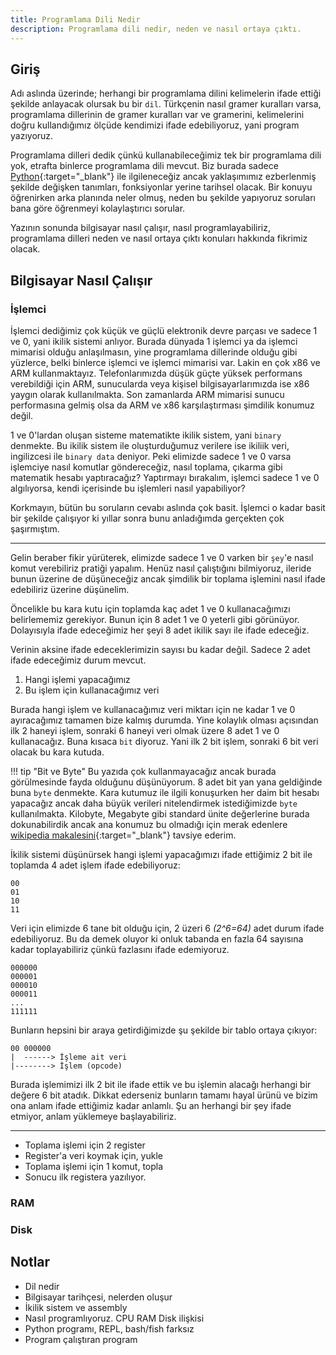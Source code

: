 ```yaml
---
title: Programlama Dili Nedir
description: Programlama dili nedir, neden ve nasıl ortaya çıktı.
---
```


## Giriş

Adı aslında üzerinde; herhangi bir programlama dilini kelimelerin ifade ettiği şekilde anlayacak
olursak bu bir `dil`. Türkçenin nasıl gramer kuralları varsa, programlama dillerinin de gramer
kuralları var ve gramerini, kelimelerini doğru kullandığımız ölçüde kendimizi ifade edebiliyoruz,
yani program yazıyoruz.

Programlama dilleri dedik çünkü kullanabileceğimiz tek bir programlama dili yok, etrafta binlerce
programlama dili mevcut. Biz burada sadece [Python][python]{:target="_blank"} ile ilgileneceğiz
ancak yaklaşımımız ezberlenmiş şekilde değişken tanımları, fonksiyonlar yerine tarihsel olacak. Bir konuyu öğrenirken arka planında neler olmuş, neden bu şekilde yapıyoruz soruları bana göre öğrenmeyi kolaylaştırıcı sorular.

Yazının sonunda bilgisayar nasıl çalışır, nasıl programlayabiliriz, programlama dilleri neden ve
nasıl ortaya çıktı konuları hakkında fikrimiz olacak.

[python]: https://www.python.org

## Bilgisayar Nasıl Çalışır

### İşlemci

İşlemci dediğimiz çok küçük ve güçlü elektronik devre parçası ve sadece 1 ve 0, yani ikilik sistemi
anlıyor. Burada dünyada 1 işlemci ya da işlemci mimarisi olduğu anlaşılmasın, yine programlama
dillerinde olduğu gibi yüzlerce, belki binlerce işlemci ve işlemci mimarisi var. Lakin en çok x86 ve
ARM kullanmaktayız. Telefonlarımızda düşük güçte yüksek performans verebildiği için ARM, sunucularda
veya kişisel bilgisayarlarımızda ise x86 yaygın olarak kullanılmakta. Son zamanlarda ARM mimarisi
sunucu performasına gelmiş olsa da ARM ve x86 karşılaştırması şimdilik konumuz değil.

1 ve 0'lardan oluşan sisteme matematikte ikilik sistem, yani `binary` denmekte. Bu ikilik sistem ile
oluşturduğumuz verilere ise ikiliik veri, ingilizcesi ile `binary data` deniyor. Peki elimizde
sadece 1 ve 0 varsa işlemciye nasıl komutlar göndereceğiz, nasıl toplama, çıkarma gibi matematik
hesabı yaptıracağız? Yaptırmayı bırakalım, işlemci sadece 1 ve 0 algılıyorsa, kendi içerisinde bu
işlemleri nasıl yapabiliyor?

Korkmayın, bütün bu soruların cevabı aslında çok basit. İşlemci o kadar basit bir şekilde çalışıyor
ki yıllar sonra bunu anladığımda gerçekten çok şaşırmıştım.

---

Gelin beraber fikir yürüterek, elimizde sadece 1 ve 0 varken bir `şey`'e nasıl komut verebiliriz
pratiği yapalım. Henüz nasıl çalıştığını bilmiyoruz, ileride bunun üzerine de düşüneceğiz ancak
şimdilik bir toplama işlemini nasıl ifade edebiliriz üzerine düşünelim.

Öncelikle bu kara kutu için toplamda kaç adet 1 ve 0 kullanacağımızı belirlememiz gerekiyor. Bunun için 8 adet 1 ve 0 yeterli gibi görünüyor. Dolayısıyla ifade edeceğimiz her şeyi 8 adet ikilik sayı ile ifade edeceğiz.

Verinin aksine ifade edeceklerimizin sayısı bu kadar değil. Sadece 2 adet ifade edeceğimiz durum
mevcut.

1. Hangi işlemi yapacağımız
2. Bu işlem için kullanacağımız veri

Burada hangi işlem ve kullanacağımız veri miktarı için ne kadar 1 ve 0 ayıracağımız tamamen bize
kalmış durumda. Yine kolaylık olması açısından ilk 2 haneyi işlem, sonraki 6 haneyi veri olmak üzere
8 adet 1 ve 0 kullanacağız. Buna kısaca `bit` diyoruz. Yani ilk 2 bit işlem, sonraki 6 bit veri
olacak bu kara kutuda.

!!! tip "Bit ve Byte"
    Bu yazıda çok kullanmayacağız ancak burada görülmesinde fayda olduğunu düşünüyorum. 8 adet bit
    yan yana geldiğinde buna `byte` denmekte. Kara kutumuz ile ilgili konuşurken her daim bit hesabı
    yapacağız ancak daha büyük verileri nitelendirmek istediğimizde `byte` kullanılmakta. Kilobyte,
    Megabyte gibi standard ünite değerlerine burada dokunabilirdik ancak ana konumuz bu olmadığı için merak edenlere [wikipedia makalesini][siunit]{:target="_blank"} tavsiye ederim.

İkilik sistemi düşünürsek hangi işlemi yapacağımızı ifade ettiğimiz 2 bit ile toplamda 4 adet işlem ifade edebiliyoruz:

```plain
00
01
10
11
```

Veri için elimizde 6 tane bit olduğu için, 2 üzeri 6 _(2^6=64)_ adet durum ifade edebiliyoruz. Bu da
demek oluyor ki onluk tabanda en fazla 64 sayısına kadar toplayabiliriz çünkü fazlasını ifade
edemiyoruz.

```plain
000000
000001
000010
000011
...
111111
```

Bunların hepsini bir araya getirdiğimizde şu şekilde bir tablo ortaya çıkıyor:

```plain
00 000000
|  ------> İşleme ait veri
|--------> İşlem (opcode)
```

Burada işlemimizi ilk 2 bit ile ifade ettik ve bu işlemin alacağı herhangi bir değere 6 bit atadık.
Dikkat ederseniz bunların tamamı hayal ürünü ve bizim ona anlam ifade ettiğimiz kadar anlamlı. Şu an herhangi bir şey ifade etmiyor, anlam yüklemeye başlayabiliriz.

---

- Toplama işlemi için 2 register
- Register'a veri koymak için, yukle
- Toplama işlemi için 1 komut, topla
- Sonucu ilk registera yazılıyor.

[siunit]: https://en.wikipedia.org/wiki/Byte#Multiple-byte_units

### RAM

### Disk

## Notlar

- Dil nedir
- Bilgisayar tarihçesi, nelerden oluşur
- İkilik sistem ve assembly
- Nasıl programlıyoruz. CPU RAM Disk ilişkisi
- Python programı, REPL, bash/fish farksız
- Program çalıştıran program
